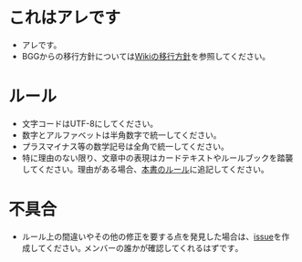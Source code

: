 # これはアレです

- アレです。
- BGGからの移行方針については[Wikiの移行方針]を参照してください。

# ルール

- 文字コードはUTF-8にしてください｡
- 数字とアルファベットは半角数字で統一してください。
- プラスマイナス等の数学記号は全角で統一してください。
- 特に理由のない限り、文章中の表現はカードテキストやルールブックを踏襲してください。理由がある場合、[本書のルール]に追記してください。

# 不具合

- ルール上の間違いやその他の修正を要する点を発見した場合は、[issue]を作成してください｡ メンバーの誰かが確認してくれるはずです｡

  [Wikiの移行方針]: https://github.com/retlet/dominion_judgement/wiki
  [本書のルール]: https://github.com/retlet/dominion_judgement/tree/master/02-本書のルール
  [Issue]: https://github.com/retlet/dominion_judgement/issues